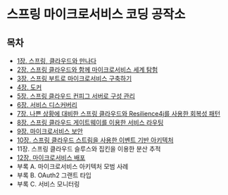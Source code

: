 # 스프링 마이크로서비스 코딩 공작소
## 목차
- [1장. 스프링, 클라우드와 만나다](./contents/chapter01.md)
- [2장. 스프링 클라우드와 함께 마이크로서비스 세계 탐험](./contents/chapter02.md)
- [3장. 스프링 부트로 마이크로서비스 구축하기](./contents/chapter03.md)
- [4장. 도커](./contents/chapter04.md)
- [5장. 스프링 클라우드 컨피그 서버로 구성 관리](./contents/chapter05.md)
- [6장. 서비스 디스커버리](./contents/chapter06.md)
- [7장. 나쁜 상황에 대비한 스프링 클라우드와 Resilience4j를 사용한 회복성 패턴](./contents/chapter07.md)
- [8장. 스프링 클라우드 게이트웨이를 이용한 서비스 라우팅](./contents/chapter08.md)
- [9장. 마이크로서비스 보안](./contents/chapter09.md)
- [10장. 스프링 클라우드 스트림을 사용한 이벤트 기반 아키텍처](./contents/chapter10.md)
- 11장. 스프링 클라우드 슬루스와 집킨을 이용한 분산 추적
- [12장. 마이크로서비스 배포](./contents/chapter12.md)
- 부록 A. 마이크로서비스 아키텍처 모범 사례
- 부록 B. OAuth2 그랜트 타입
- 부록 C. 서비스 모니터링